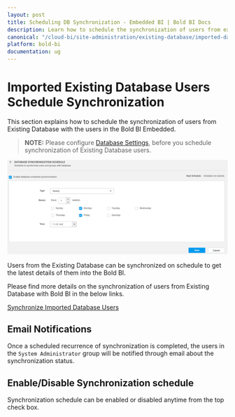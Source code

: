 ```yaml
---
layout: post
title: Scheduling DB Synchronization - Embedded BI | Bold BI Docs
description: Learn how to schedule the synchronization of users from existing database with the users in Bold BI Embedded.
canonical: "/cloud-bi/site-administration/existing-database/imported-database-users-synchronization-schedule/"
platform: bold-bi
documentation: ug
---
```


# Imported Existing Database Users Schedule Synchronization

This section explains how to schedule the synchronization of users from Existing Database with the users in the Bold BI Embedded.

> **NOTE:**  Please configure [Database Settings](/embedded-bi/site-administration/existing-database/database-settings/), before you schedule synchronization of Existing Database users.   

![Imported Database Users Synchronization Schedule](/static/assets/embedded/site-administration/images/import-database-user-schedule-synchronization.png)

Users from the Existing Database can be synchronized on schedule to get the latest details of them into the Bold BI.

Please find more details on the synchronization of users from Existing Database with Bold BI in the below links.

[Synchronize Imported Database Users](/embedded-bi/managing-resources/manage-users/synchronization-imported-users-from-exisiting-database/)

## Email Notifications

Once a scheduled recurrence of synchronization is completed, the users in the `System Administrator` group will be notified through email about the synchronization status.

## Enable/Disable Synchronization schedule 
Synchronization schedule can be enabled or disabled anytime from the top check box.